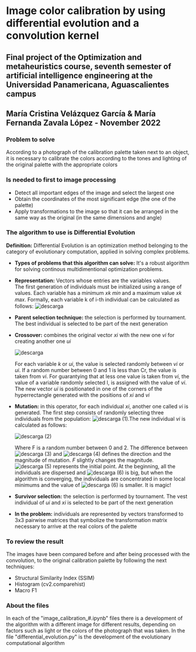 # Image color calibration by using differential evolution and a convolution kernel

## Final project of the Optimization and metaheuristics course, seventh semester of artificial intelligence engineering at the Universidad Panamericana, Aguascalientes campus

## María Cristina Velázquez García & María Fernanda Zavala López - November 2022

### Problem to solve

According to a photograph of the calibration palette taken next to an object, it is necessary to calibrate the colors according to the tones and lighting of the original palette with the appropriate colors

### Is needed to first to image processing

- Detect all important edges of the image and select the largest one
- Obtain the coordinates of the most significant edge (the one of the palette)
- Apply transformations to the image so that it can be arranged in the same way as the original (in the same dimensions and angle)

### The algorithm to use is Differential Evolution

**Definition:** Differential Evolution is an optimization method belonging to the category of evolutionary computation, applied in solving complex problems.

- **Types of problems that this algorithm can solve:** It's a robust algorithm for solving continous multidimentional optimization problems.
- **Representation:** Vectors whose entries are the variables values.                    
The first generation of individuals must be initialized using a range of values. Each variable has a minimum 𝑥𝑘 𝑚𝑖𝑛 and a maximum value 𝑥𝑘 𝑚𝑎𝑥. Formally, each variable k of i-th individual can be calculated as follows: 
![descarga](https://user-images.githubusercontent.com/72468795/204595323-1b0788a2-3649-4ea3-a161-e3e60c717ad5.png)

- **Parent selection technique:** the selection is performed by tournament. The best individual is selected to be part of the next generation
- **Crossover:** combines the original vector *xi* with the new one *vi* for creating another one *ui*

  ![descarga](https://user-images.githubusercontent.com/72468795/204600654-6e0df280-f57e-4635-8a6a-809b7d110db1.png)

  For each variable *k* or *ui*, the value is selected randomly between *vi* or *ui*. If a random number between 0 and 1 is less than Cr, the value is taken from *vi*.   For guarantying that at less one value is taken from *vi*, the value of a variable randomly selected l, is assigned with the value of *vi*.
The new vector *ui* is positionated in one of the corners of the hyperrectangle generated with the positions of *xi* and *vi*
- **Mutation:** in this operator, for each individual *xi*, another one called *vi* is generated. The first step consists of randomly selecting three individuals from the population: ![descarga (1)](https://user-images.githubusercontent.com/72468795/204600867-518fff97-1101-4168-9665-e99d2ce8bd7f.png).The new individual *vi* is calculated as follows: 

  ![descarga (2)](https://user-images.githubusercontent.com/72468795/204601013-a80b8f3d-4b4b-490a-a5e7-b75c10fbba6c.png)

  Where F is a random number between 0 and 2.
The difference between ![descarga (3)](https://user-images.githubusercontent.com/72468795/204601235-0926860a-30a8-402c-9d6e-53476cc7aa85.png) and ![descarga (4)](https://user-images.githubusercontent.com/72468795/204601346-b0d3c014-e098-4c01-801d-612f0d1dad2b.png) defines the direction and the magnitude of mutation. *F* slightly changes the magnitude. ![descarga (5)](https://user-images.githubusercontent.com/72468795/204601776-e6111558-46d0-44df-960f-852f3a759763.png) represents the initial point.
At the beginning, all the individuals are dispersed and ![descarga (6)](https://user-images.githubusercontent.com/72468795/204602031-d19526bb-fbaa-4f46-9b19-9811ae683c6f.png) is big, but when the algorithm is converging, the individuals are concentrated in some local minimums and the value of ![descarga (6)](https://user-images.githubusercontent.com/72468795/204601984-b75a7f94-5c9d-452e-9edd-ea097bb46fb9.png) is smaller. It is magic!
- **Survivor selection:** the selection is performed by tournament. The vest individual of *ui* and *xi* is selected to be part of the next generation

- **In the problem:** individuals are represented by vectors transformed to 3x3 pairwise matrices that symbolize the transformation matrix necessary to arrive at the real colors of the palette

### To review the result 
The images have been compared before and after being processed with the convolution, to the original calibration palette by following the next techniques:
- Structural Similarity Index (SSIM)
- Histogram (cv2.comparehist)
- Macro F1 

### About the files
In each of the "image_calibration_#.ipynb" files there is a development of the algorithm with a different image for different results, depending on factors such as light or the colors of the photograph that was taken. In the file "differential_evolution.py" is the development of the evolutionary computational algorithm
